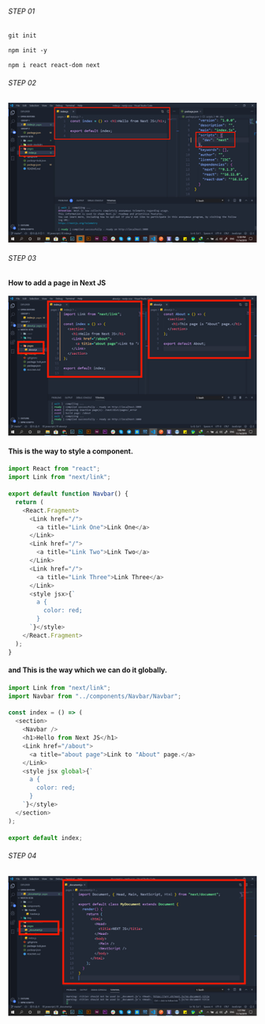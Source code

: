 ###### STEP 01

```github
git init
```

```npm
npm init -y
```

```npm
npm i react react-dom next
```

###### STEP 02

![STEP 02](/img/01.jpg)

###### STEP 03

#### How to add a page in Next JS

![STEP 03](/img/02_how_to_add_a_page.jpg)

#### This is the way to style a component.

```javascript
import React from "react";
import Link from "next/link";

export default function Navbar() {
  return (
    <React.Fragment>
      <Link href="/">
        <a title="Link One">Link One</a>
      </Link>
      <Link href="/">
        <a title="Link Two">Link Two</a>
      </Link>
      <Link href="/">
        <a title="Link Three">Link Three</a>
      </Link>
      <style jsx>{`
        a {
          color: red;
        }
      `}</style>
    </React.Fragment>
  );
}
```

#### and This is the way which we can do it globally.

```javascript
import Link from "next/link";
import Navbar from "../components/Navbar/Navbar";

const index = () => (
  <section>
    <Navbar />
    <h1>Hello from Next JS</h1>
    <Link href="/about">
      <a title="about page">Link to "About" page.</a>
    </Link>
    <style jsx global>{`
      a {
        color: red;
      }
    `}</style>
  </section>
);

export default index;
```

###### STEP 04

![STEP 02](/img/03.jpg)
